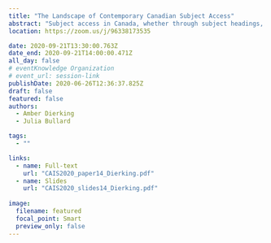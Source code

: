 ```yaml
---
title: "The Landscape of Contemporary Canadian Subject Access"
abstract: "Subject access in Canada, whether through subject headings, classification, thesauri or other structures, is dominated by systems originally created in the United States. Building on a 2019 literature review that identified current subject access systems and developing projects in the Canadian context, this paper will explore the patterns of divergence and convergence between systems and across borders. As subject access systems from the United States do not meet all the needs of Canadian scholarship, next steps include considering how these gaps and distortions impact Canadian scholarship and what institutions in Canada are doing to create systems consistent with their values."
location: https://zoom.us/j/96338173535

date: 2020-09-21T13:30:00.763Z
date_end: 2020-09-21T14:00:00.471Z
all_day: false
# eventKnowledge Organization
# event_url: session-link
publishDate: 2020-06-26T12:36:37.825Z
draft: false
featured: false
authors:
  - Amber Dierking
  - Julia Bullard

tags:
  - ""

links:
  - name: Full-text
    url: "CAIS2020_paper14_Dierking.pdf"
  - name: Slides
    url: "CAIS2020_slides14_Dierking.pdf"
    
image:
  filename: featured
  focal_point: Smart
  preview_only: false
---
```


